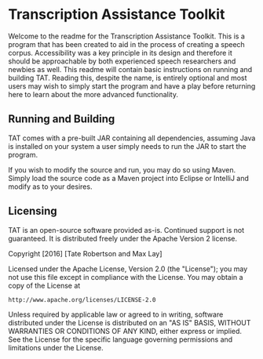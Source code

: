 # Transcription Assistance Toolkit
Welcome to the readme for the Transcription Assistance Toolkit. This is a program that has been created to aid in the process of creating a speech corpus. Accessibility was a key principle in its design and therefore it should be approachable by both experienced speech researchers and newbies as well. This readme will contain basic instructions on running and building TAT. Reading this, despite the name, is entirely optional and most users may wish to simply start the program and have a play before returning here to learn about the more advanced functionality.

## Running and Building

TAT comes with a pre-built JAR containing all dependencies, assuming Java is installed on your system a user simply needs to run the JAR to start the program.

If you wish to modify the source and run, you may do so using Maven. Simply load the source code as a Maven project into Eclipse or IntelliJ and modify as to your desires.

## Licensing
TAT is an open-source software provided as-is. Continued support is not guaranteed. It is distributed freely under the Apache Version 2 license.

Copyright [2016] [Tate Robertson and Max Lay]

Licensed under the Apache License, Version 2.0 (the "License");
you may not use this file except in compliance with the License.
You may obtain a copy of the License at

    http://www.apache.org/licenses/LICENSE-2.0

Unless required by applicable law or agreed to in writing, software
distributed under the License is distributed on an "AS IS" BASIS,
WITHOUT WARRANTIES OR CONDITIONS OF ANY KIND, either express or implied.
See the License for the specific language governing permissions and
limitations under the License.
